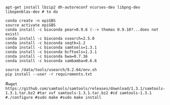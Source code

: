 ```
apt-get install lbzip2 dh-autoreconf ncurses-dev libpng-dev libopenblas-dev # to do 

conda create -n epiGBS
source activate epiGBS
conda install -c bioconda pear=0.9.6 (--> thomas 0.9.10?...does not exist)
conda install -c bioconda vsearch=2.5.0
conda install -c bioconda seqtk=1.2
conda install -c bioconda samtools=1.3.1
conda install -c bioconda bcftools=1.3.1
conda install -c bioconda bwa=0.7.16
conda install -c bioconda sambamba=0.6.6

source /data/tools/usearch/9.2.64/env.sh
pip install --user -r requirements.txt
```

#`wget https://github.com/samtools/samtools/releases/download/1.3.1/samtools-1.3.1.tar.bz2
#tar xvf samtools-1.3.1.tar.bz2
#cd samtools-1.3.1
#./configure
#sudo make
#sudo make install`
